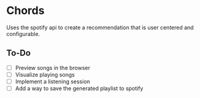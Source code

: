 # Chords

Uses the spotify api to create a recommendation that is user centered and configurable.


## To-Do
- [ ] Preview songs in the browser
- [ ] Visualize playing songs
- [ ] Implement a listening session
- [ ] Add a way to save the generated playlist to spotify
